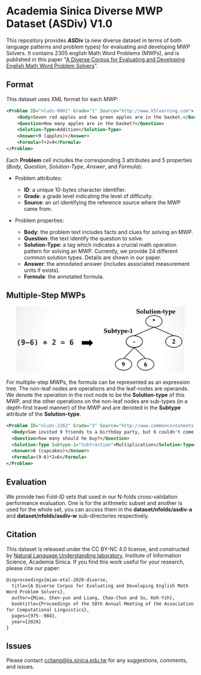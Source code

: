 # Academia Sinica Diverse MWP Dataset (ASDiv) V1.0

This repository provides ***ASDiv*** (a new diverse dataset in terms of both language patterns and problem types) for evaluating and developing MWP Solvers. It contains 2305 english Math Word Problems (MWPs), and is published in this paper "[A Diverse Corpus for Evaluating and Developing English Math Word Problem Solvers](https://www.aclweb.org/anthology/2020.acl-main.92/)".



## Format
This dataset uses XML format for each MWP:
```xml
<Problem ID="nluds-0001" Grade="1" Source="http://www.k5learning.com">
	<Body>Seven red apples and two green apples are in the basket.</Body>
	<Question>How many apples are in the basket?</Question>
	<Solution-Type>Addition</Solution-Type>
	<Answer>9 (apples)</Answer>
	<Formula>7+2=9</Formula>
</Problem>
```

Each **Problem** cell includes the corresponding 3 attributes and 5 properties (*Body*, *Question*, *Solution-Type*, *Answer*, and *Formula*):

+ Problem attributes:
    + **ID**: a unique 10-bytes character identifier.
    + **Grade**:  a grade level indicating the level of difficulty. 
    + **Source**: an url identifying the reference source where the MWP came from.

+ Problem properties:
    * **Body**: the problem text includes facts and clues for solving an MWP.
    * **Question**: the text identify the question to solve.
    * **Solution-Type**: a tag which indicates a crucial math operation pattern for solving an MWP. Currently, we provide 24 different common solution types. Details are shown in our paper.
    * **Answer**: the annodated answer (includes associated measurement units if exists).
    * **Formula**: the annotated formula.


## Multiple-Step MWPs

<p align="center">
	<kbd>
		<img  width="450"  src="figs/expressiontree.png" />
	</kbd>
</p>

For multiple-step MWPs, the formula can be represented as an expression tree. The non-leaf nodes are operations and the leaf-nodes are operands. We denote the operation in the root node to be the **Solution-type** of this MWP, and the other operations on the non-leaf nodes are sub-types (in a depth-first travel manner) of the MWP and are denoted in the **Subtype** attribute of the **Solution-type**. 


```xml
<Problem ID="nluds-2262" Grade="3" Source="http://www.commoncoresheets.com">
  <Body>Sam invited 9 friends to a birthday party, but 6 couldn't come. If he wanted to buy enough cupcakes so each person could have exactly 2,</Body>
  <Question>how many should he buy?</Question>
  <Solution-Type Subtype-1="Subtraction">Multiplication</Solution-Type>
  <Answer>6 (cupcakes)</Answer>
  <Formula>(9-6)*2=6</Formula>
</Problem>
```

## Evaluation
We provide two Fold-ID sets that used in our N-folds cross-validation performance evaluation. One is for the arithmetic subset and another is used for the whole set, you can access them in the **dataset/nfolds/asdiv-a** and **dataset/nfolds/asdiv-w** sub-directories respectively.


## Citation
This dataset is released under the CC BY-NC 4.0 license, and constructed by [Natural Language Understanding laboratory](http://nlul.iis.sinica.edu.tw/), Institute of Information Science, Academia Sinica. If you find this work useful for your research, please cite our paper:

```
@inproceedings{miao-etal-2020-diverse,
  title={A Diverse Corpus for Evaluating and Developing English Math Word Problem Solvers},
  author={Miao, Shen-yun and Liang, Chao-Chun and Su, Keh-Yih},
  booktitle={Proceedings of the 58th Annual Meeting of the Association for Computational Linguistics},
  pages={975--984},
  year={2020}
}
```


## Issues
Please contact ccliang@iis.sinica.edu.tw for any suggestions, comments, and issues. 
